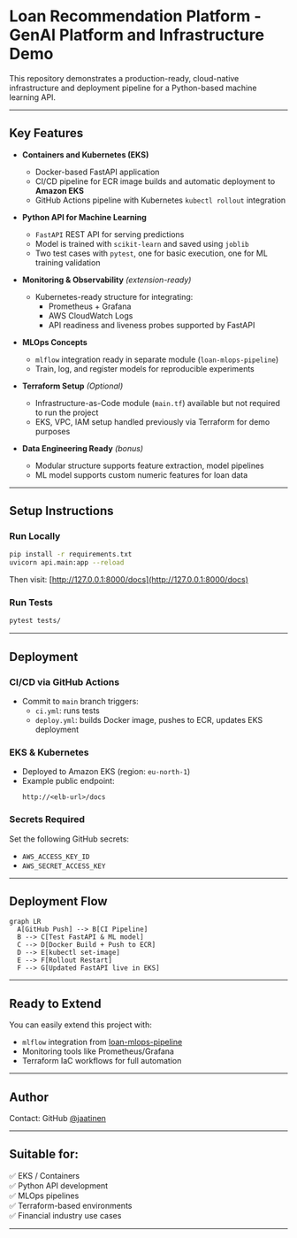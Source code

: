 # Loan Recommendation Platform - GenAI Platform and Infrastructure Demo

This repository demonstrates a production-ready, cloud-native infrastructure and deployment pipeline for a Python-based machine learning API.

---

## Key Features

- **Containers and Kubernetes (EKS)**
  - Docker-based FastAPI application
  - CI/CD pipeline for ECR image builds and automatic deployment to **Amazon EKS**
  - GitHub Actions pipeline with Kubernetes `kubectl rollout` integration

- **Python API for Machine Learning**
  - `FastAPI` REST API for serving predictions
  - Model is trained with `scikit-learn` and saved using `joblib`
  - Two test cases with `pytest`, one for basic execution, one for ML training validation

- **Monitoring & Observability** *(extension-ready)*
  - Kubernetes-ready structure for integrating:
    - Prometheus + Grafana
    - AWS CloudWatch Logs
    - API readiness and liveness probes supported by FastAPI

- **MLOps Concepts**
  - `mlflow` integration ready in separate module (`loan-mlops-pipeline`)
  - Train, log, and register models for reproducible experiments

- **Terraform Setup** *(Optional)*
  - Infrastructure-as-Code module (`main.tf`) available but not required to run the project
  - EKS, VPC, IAM setup handled previously via Terraform for demo purposes

- **Data Engineering Ready** *(bonus)*
  - Modular structure supports feature extraction, model pipelines
  - ML model supports custom numeric features for loan data

---


## Setup Instructions

### Run Locally
```bash
pip install -r requirements.txt
uvicorn api.main:app --reload
```
Then visit: [http://127.0.0.1:8000/docs](http://127.0.0.1:8000/docs)

### Run Tests
```bash
pytest tests/
```

---

## Deployment

### CI/CD via GitHub Actions
- Commit to `main` branch triggers:
  - `ci.yml`: runs tests
  - `deploy.yml`: builds Docker image, pushes to ECR, updates EKS deployment

### EKS & Kubernetes
- Deployed to Amazon EKS (region: `eu-north-1`)
- Example public endpoint:
  ```
  http://<elb-url>/docs
  ```

### Secrets Required
Set the following GitHub secrets:
- `AWS_ACCESS_KEY_ID`
- `AWS_SECRET_ACCESS_KEY`

---

## Deployment Flow

```mermaid
graph LR
  A[GitHub Push] --> B[CI Pipeline]
  B --> C[Test FastAPI & ML model]
  C --> D[Docker Build + Push to ECR]
  D --> E[kubectl set-image]
  E --> F[Rollout Restart]
  F --> G[Updated FastAPI live in EKS]
```

---

## Ready to Extend

You can easily extend this project with:
- `mlflow` integration from [loan-mlops-pipeline](https://github.com/jaatinen/loan-mlops-pipeline)
- Monitoring tools like Prometheus/Grafana
- Terraform IaC workflows for full automation

---

## Author

Contact: GitHub [@jaatinen](https://github.com/jaatinen)

---

## Suitable for:

✅ EKS / Containers  
✅ Python API development  
✅ MLOps pipelines  
✅ Terraform-based environments  
✅ Financial industry use cases

---


